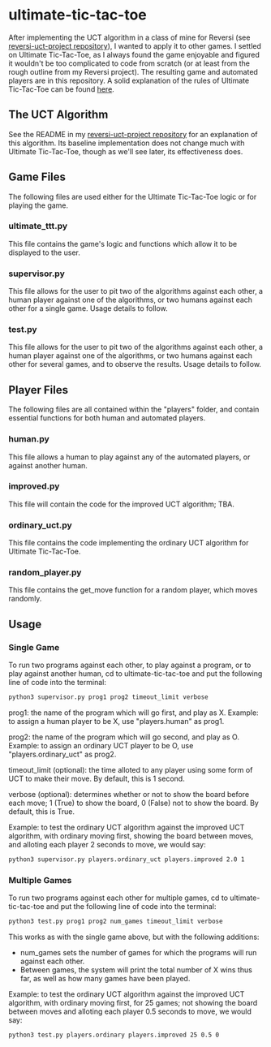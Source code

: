 # ultimate-tic-tac-toe

After implementing the UCT algorithm in a class of mine for Reversi (see [reversi-uct-project repository](https://github.com/nyfine99/reversi-uct-project)), I wanted to apply it to other games. I settled on Ultimate Tic-Tac-Toe, as I always found the game enjoyable and figured it wouldn't be too complicated to code from scratch (or at least from the rough outline from my Reversi project). The resulting game and automated players are in this repository. A solid explanation of the rules of Ultimate Tic-Tac-Toe can be found [here](https://mathwithbaddrawings.com/2013/06/16/ultimate-tic-tac-toe/).

## The UCT Algorithm

See the README in my [reversi-uct-project repository](https://github.com/nyfine99/reversi-uct-project) for an explanation of this algorithm. Its baseline implementation does not change much with Ultimate Tic-Tac-Toe, though as we'll see later, its effectiveness does.

## Game Files

The following files are used either for the Ultimate Tic-Tac-Toe logic or for playing the game.

### ultimate_ttt.py

This file contains the game's logic and functions which allow it to be displayed to the user.

### supervisor.py

This file allows for the user to pit two of the algorithms against each other, a human player against one of the algorithms, or two humans against each other for a single game. Usage details to follow.

### test.py

This file allows for the user to pit two of the algorithms against each other, a human player against one of the algorithms, or two humans against each other for several games, and to observe the results. Usage details to follow.

## Player Files

The following files are all contained within the "players" folder, and contain essential functions for both human and automated players.

### human.py

This file allows a human to play against any of the automated players, or against another human.

### improved.py

This file will contain the code for the improved UCT algorithm; TBA.

### ordinary_uct.py

This file contains the code implementing the ordinary UCT algorithm for Ultimate Tic-Tac-Toe.

### random_player.py

This file contains the get_move function for a random player, which moves randomly.

## Usage

### Single Game 
To run two programs against each other, to play against a program, or to play against another human, cd to ultimate-tic-tac-toe and put the following line of code into the terminal:

```bash
python3 supervisor.py prog1 prog2 timeout_limit verbose
```

prog1: the name of the program which will go first, and play as X. Example: to assign a human player to be X, use "players.human" as prog1.

prog2: the name of the program which will go second, and play as O. Example: to assign an ordinary UCT player to be O, use "players.ordinary_uct" as prog2.

timeout_limit (optional): the time alloted to any player using some form of UCT to make their move. By default, this is 1 second.

verbose (optional): determines whether or not to show the board before each move; 1 (True) to show the board, 0 (False) not to show the board. By default, this is True.

Example: to test the ordinary UCT algorithm against the improved UCT algorithm, with ordinary moving first, showing the board between moves, and alloting each player 2 seconds to move, we would say:

```bash
python3 supervisor.py players.ordinary_uct players.improved 2.0 1
```

### Multiple Games
To run two programs against each other for multiple games, cd to ultimate-tic-tac-toe and put the following line of code into the terminal:

```bash
python3 test.py prog1 prog2 num_games timeout_limit verbose
```

This works as with the single game above, but with the following additions: 

- num_games sets the number of games for which the programs will run against each other.
- Between games, the system will print the total number of X wins thus far, as well as how many games have been played.

Example: to test the ordinary UCT algorithm against the improved UCT algorithm, with ordinary moving first, for 25 games; not showing the board between moves and alloting each player 0.5 seconds to move, we would say:

```bash
python3 test.py players.ordinary players.improved 25 0.5 0
```
